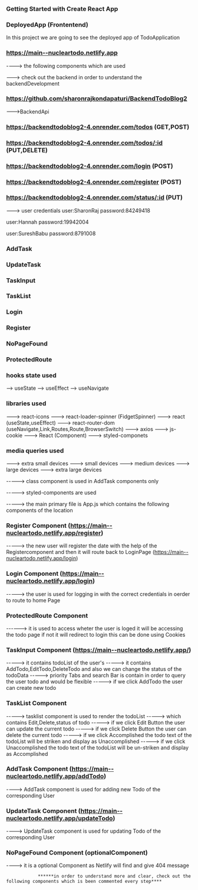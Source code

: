 ### Getting Started with Create React App

### DeployedApp (Frontentend)
In this project we are going to see the deployed app of TodoApplication 

### https://main--nucleartodo.netlify.app

----> the following components which are used

---> check out the backend in order to understand the backendDevelopment
### https://github.com/sharonrajkondapaturi/BackendTodoBlog2 

--->BackendApi
### https://backendtodoblog2-4.onrender.com/todos (GET,POST)
### https://backendtodoblog2-4.onrender.com/todos/:id (PUT,DELETE)
### https://backendtodoblog2-4.onrender.com/login (POST)
### https://backendtodoblog2-4.onrender.com/register (POST)
### https://backendtodoblog2-4.onrender.com/status/:id (PUT)

---> user credentials
  user:SharonRaj
  password:84249418

  user:Hannah
  password:19942004

  user:SureshBabu
  password:8791008

### AddTask
### UpdateTask
### TaskInput
### TaskList
### Login
### Register
### NoPageFound
### ProtectedRoute

### hooks state used
--> useState
--> useEffect
--> useNavigate

### libraries used
---> react-icons
---> react-loader-spinner (FidgetSpinner)
---> react (useState,useEffect)
---> react-router-dom (useNavigate,Link,Routes,Route,BrowserSwitch)
---> axios
---> js-cookie
---> React (Component)
---> styled-componets

### media queries used
---> extra small devices
---> small devices
---> medium devices
---> large devices
---> extra large devices


-----> class component is used in AddTask components only

-----> styled-components are used 

-----> the main primary file is App.js which contains the following components of the location

### Register Component (https://main--nucleartodo.netlify.app/register)

-----> the new user will register the date with the help of the Registercomponent and then it will route back to LoginPage (https://main--nucleartodo.netlify.app/login)

### Login Component (https://main--nucleartodo.netlify.app/login)

-----> the user is used for logging in with the correct credentials in oerder to route to home Page

### ProtectedRoute Component 

------> it is used to access wheter the user is loged it will be accessing the todo page if not it will redirect to login this can be done using Cookies

### TaskInput Component (https://main--nucleartodo.netlify.app/)

-----> it contains todoList of the user's
-----> it contains AddTodo,EditTodo,DeleteTodo and also we can change the status of the todoData
-----> priority Tabs and search Bar is contain in order to query the user todo and would be flexible
-----> if we click AddTodo the user can create new todo 

### TaskList Component 

-----> tasklist component is used to render the todoList 
-----> which contains Edit,Delete,status of todo
-----> if we click Edit Button the user can update the current todo
-----> if we click Delete Button the user can delete the current todo
-----> if we click Accomplished the todo text of the todoList will be striken and display as Unaccomplished 
-----> if we click Unaccomplished the todo text of the todoList will be un-striken and display as Accomplished 

### AddTask Component (https://main--nucleartodo.netlify.app/addTodo)

----> AddTask component is used for adding new Todo of the corresponding User

### UpdateTask Component (https://main--nucleartodo.netlify.app/updateTodo)

----> UpdateTask component is used for updating Todo of the corresponding User

### NoPageFound Component (optionalComponent)

----> it is a optional Component as Netlify will find and give 404 message


                ******in order to understand more and clear, check out the following components which is been commented every step****

                                 
